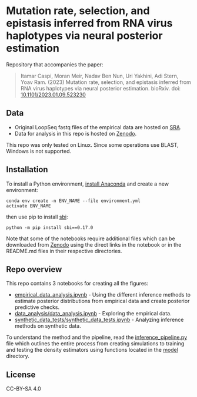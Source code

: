 # Mutation rate, selection, and epistasis inferred from RNA virus haplotypes via neural posterior estimation

Repository that accompanies the paper:
> Itamar Caspi, Moran Meir, Nadav Ben Nun, Uri Yakhini, Adi Stern, Yoav Ram. (2023) Mutation rate, selection, and epistasis inferred from RNA virus haplotypes via neural posterior estimation. bioRxiv. doi: [10.1101/2023.01.09.523230](https://doi.org/10.1101/2023.01.09.523230)

## Data
- Original LoopSeq fastq files of the empirical data are hosted on [SRA](https://www.ncbi.nlm.nih.gov/sra/PRJNA902661). 
- Data for analysis in this repo is hosted on [Zenodo](https://zenodo.org/record/7486851).

This repo was only tested on Linux. Since some operations use BLAST, Windows is not supported.


## Installation

To install a Python environment, [install Anaconda](https://www.anaconda.com/products/distribution) and create a new environment:
```
conda env create -n ENV_NAME --file environment.yml 
activate ENV_NAME
```
then use pip to install [sbi](https://www.mackelab.org/sbi): 
```
python -m pip install sbi==0.17.0
```
Note that some of the notebooks require additional files which can be downloaded from [Zenodo](https://zenodo.org/record/7486851) using the direct links in the notebook or in the README.md files in their respective directories.

## Repo overview

This repo contains 3 notebooks for creating all the figures:
 - [empirical_data_analysis.ipynb](https://github.com/Stern-Lab/ms2-mutation-rate/blob/main/empirical_data_inference.ipynb) - Using the different inference methods to estimate posterior distributions from empirical data and create posterior predictive checks.
 - [data_analysis/data_analysis.ipynb](https://github.com/Stern-Lab/ms2-mutation-rate/blob/main/data_analysis/data_analysis.ipynb) - Exploring the empirical data.
 - [synthetic_data_tests/synthetic_data_tests.ipynb](https://github.com/Stern-Lab/ms2-mutation-rate/blob/main/synthetic_data_tests/synthetic_data_tests.ipynb) - Analyzing inference methods on synthetic data.

To understand the method and the pipeline, read the [inference_pipeline.py](https://github.com/Stern-Lab/ms2-mutation-rate/blob/main/inference_pipeline.py) file which outlines the entire process from creating simulations to training and testing the density estimators using functions located in the [model](https://github.com/Stern-Lab/ms2-mutation-rate/tree/main/model) directory.
 
## License

CC-BY-SA 4.0

